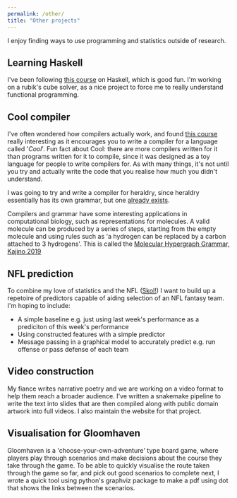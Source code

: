 ```yaml
---
permalink: /other/
title: "Other projects"
---
```


I enjoy finding ways to use programming and statistics outside of research.

## Learning Haskell

I've been following [this course](https://www.seas.upenn.edu/~cis194/fall16/) on Haskell, which is good fun. I'm working on a rubik's cube solver, as a nice project to force me to really understand functional programming.

## Cool compiler

I've often wondered how compilers actually work, and found [this course]( http://openclassroom.stanford.edu/MainFolder/CoursePage.php?course=Compilers) really interesting as it encourages you to write a compiler for a language called '*Cool*'. Fun fact about Cool: there are more compilers written for it than programs written for it to compile, since it was designed as a toy language for people to write compilers for. As with many things, it's not until you try and actually write the code that you realise how much you didn't understand.

I was going to try and write a compiler for heraldry, since heraldry essentially has its own grammar, but one [already exists](https://drawshield.net/).

Compilers and grammar have some interesting applications in computational biology, such as representations for molecules. A valid molecule can be produced by a series of steps, starting from the empty molecule and using rules such as 'a hydrogen can be replaced by a carbon attached to 3 hydrogens'. This is called the [Molecular Hypergraph Grammar, Kajino 2019](http://proceedings.mlr.press/v97/kajino19a/kajino19a.pdf)

## NFL prediction

To combine my love of statistics and the NFL ([Skol!](https://www.vikings.com/)) I want to build up a repetoire of predictors capable of aiding selection of an NFL fantasy team. I'm hoping to include:

* A simple baseline e.g. just using last week's performance as a prediciton of this week's performance
* Using constructed features with a simple predictor
* Message passing in a graphical model to accurately predict e.g. run offense or pass defense of each team

## Video construction

My fiance writes narrative poetry and we are working on a video format to help them reach a broader audience. I've written a snakemake pipeline to write the text into slides that are then compiled along with public domain artwork into full videos. I also maintain the website for that project.

## Visualisation for Gloomhaven

Gloomhaven is a 'choose-your-own-adventure' type board game, where players play through scenarios and make decisions about the course they take through the game. To be able to quickly visualise the route taken through the game so far, and pick out good scenarios to complete next, I wrote a quick tool using python's graphviz package to make a pdf using dot that shows the links between the scenarios.

